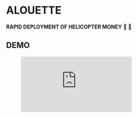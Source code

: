 # ALOUETTE

**RAPID DEPLOYMENT OF HELICOPTER MONEY** :helicopter: :money_with_wings: 

## DEMO

<!-- blank line -->
<figure class="video_container">
  <iframe src="https://www.youtube.com/watch?v=g6mDSHAfa4M" frameborder="0" allowfullscreen="true"> </iframe>
</figure>
<!-- blank line -->
